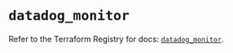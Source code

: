 # `datadog_monitor`

Refer to the Terraform Registry for docs: [`datadog_monitor`](https://registry.terraform.io/providers/datadog/datadog/3.56.0/docs/resources/monitor).
